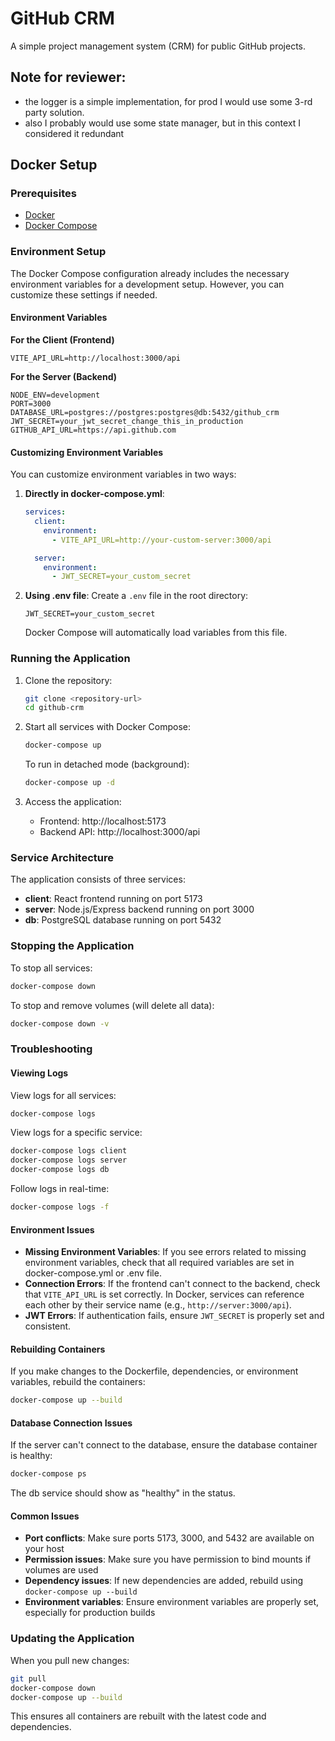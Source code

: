 # GitHub CRM

A simple project management system (CRM) for public GitHub projects.

## Note for reviewer:
- the logger is a simple implementation, for prod I would use some 3-rd party solution.
- also I probably would use some state manager, but in this context I considered it redundant

## Docker Setup

### Prerequisites

- [Docker](https://docs.docker.com/get-docker/)
- [Docker Compose](https://docs.docker.com/compose/install/)

### Environment Setup

The Docker Compose configuration already includes the necessary environment variables for a development setup. However, you can customize these settings if needed.

#### Environment Variables

**For the Client (Frontend)**

```
VITE_API_URL=http://localhost:3000/api
```

**For the Server (Backend)**

```
NODE_ENV=development
PORT=3000
DATABASE_URL=postgres://postgres:postgres@db:5432/github_crm
JWT_SECRET=your_jwt_secret_change_this_in_production
GITHUB_API_URL=https://api.github.com
```

#### Customizing Environment Variables

You can customize environment variables in two ways:

1. **Directly in docker-compose.yml**:

   ```yaml
   services:
     client:
       environment:
         - VITE_API_URL=http://your-custom-server:3000/api

     server:
       environment:
         - JWT_SECRET=your_custom_secret
   ```

2. **Using .env file**:
   Create a `.env` file in the root directory:
   ```
   JWT_SECRET=your_custom_secret
   ```
   Docker Compose will automatically load variables from this file.

### Running the Application

1. Clone the repository:

   ```bash
   git clone <repository-url>
   cd github-crm
   ```

2. Start all services with Docker Compose:

   ```bash
   docker-compose up
   ```

   To run in detached mode (background):

   ```bash
   docker-compose up -d
   ```

3. Access the application:
   - Frontend: http://localhost:5173
   - Backend API: http://localhost:3000/api

### Service Architecture

The application consists of three services:

- **client**: React frontend running on port 5173
- **server**: Node.js/Express backend running on port 3000
- **db**: PostgreSQL database running on port 5432

### Stopping the Application

To stop all services:

```bash
docker-compose down
```

To stop and remove volumes (will delete all data):

```bash
docker-compose down -v
```

### Troubleshooting

#### Viewing Logs

View logs for all services:

```bash
docker-compose logs
```

View logs for a specific service:

```bash
docker-compose logs client
docker-compose logs server
docker-compose logs db
```

Follow logs in real-time:

```bash
docker-compose logs -f
```

#### Environment Issues

- **Missing Environment Variables**: If you see errors related to missing environment variables, check that all required variables are set in docker-compose.yml or .env file.
- **Connection Errors**: If the frontend can't connect to the backend, check that `VITE_API_URL` is set correctly. In Docker, services can reference each other by their service name (e.g., `http://server:3000/api`).
- **JWT Errors**: If authentication fails, ensure `JWT_SECRET` is properly set and consistent.

#### Rebuilding Containers

If you make changes to the Dockerfile, dependencies, or environment variables, rebuild the containers:

```bash
docker-compose up --build
```

#### Database Connection Issues

If the server can't connect to the database, ensure the database container is healthy:

```bash
docker-compose ps
```

The db service should show as "healthy" in the status.

#### Common Issues

- **Port conflicts**: Make sure ports 5173, 3000, and 5432 are available on your host
- **Permission issues**: Make sure you have permission to bind mounts if volumes are used
- **Dependency issues**: If new dependencies are added, rebuild using `docker-compose up --build`
- **Environment variables**: Ensure environment variables are properly set, especially for production builds

### Updating the Application

When you pull new changes:

```bash
git pull
docker-compose down
docker-compose up --build
```

This ensures all containers are rebuilt with the latest code and dependencies.
